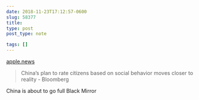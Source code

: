 ```yaml
---
date: 2018-11-23T17:12:57-0600
slug: 58377
title: 
type: post
post_type: note

tags: []
---
```

[apple.news](https://apple.news/AK3kcWxtRS8esz2DdZeRnvg)


> China’s plan to rate citizens based on social behavior moves closer to reality - Bloomberg


China is about to go full Black Mirror



